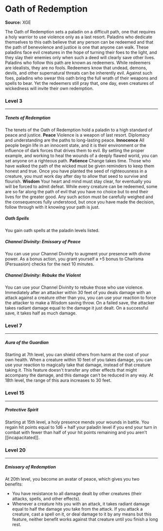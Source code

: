 # Oath of Redemption

**Source:** XGE

The Oath of Redemption sets a paladin on a difficult path, one that requires a holy warrior to use violence only as a last resort. Paladins who dedicate themselves to this oath believe that any person can be redeemed and that the path of benevolence and justice is one that anyone can walk. These paladins face evil creatures in the hope of turning their foes to the light, and they slay their enemies only when such a deed will clearly save other lives. Paladins who follow this path are known as redeemers.
While redeemers are idealists, they are no fools. Redeemers know that undead, demons, devils, and other supernatural threats can be inherently evil. Against such foes, paladins who swear this oath bring the full wrath of their weapons and spells to bear. Yet the redeemers still pray that, one day, even creatures of wickedness will invite their own redemption.

### Level 3
---
##### **Tenets of Redemption**
The tenets of the Oath of Redemption hold a paladin to a high standard of peace and justice.
**Peace**
Violence is a weapon of last resort. Diplomacy and understanding are the paths to long-lasting peace.
**Innocence**
All people begin life in an innocent state, and it is their environment or the influence of dark forces that drives them to evil. By setting the proper example, and working to heal the wounds of a deeply flawed world, you can set anyone on a righteous path.
**Patience**
Change takes time. Those who have walked the path of the wicked must be given reminders to keep them honest and true. Once you have planted the seed of righteousness in a creature, you must work day after day to allow that seed to survive and flourish.
**Wisdom**
Your heart and mind must stay clear, for eventually you will be forced to admit defeat. While every creature can be redeemed, some are so far along the path of evil that you have no choice but to end their lives for the greater good. Any such action must be carefully weighed and the consequences fully understood, but once you have made the decision, follow through with it knowing your path is just.

##### **Oath Spells**
You gain oath spells at the paladin levels listed.

##### **Channel Divinity: Emissary of Peace**
You can use your Channel Divinity to augment your presence with divine power. As a bonus action, you grant yourself a +5 bonus to Charisma (Persuasion) checks for the next 10 minutes.

##### **Channel Divinity: Rebuke the Violent**
You can use your Channel Divinity to rebuke those who use violence. Immediately after an attacker within 30 feet of you deals damage with an attack against a creature other than you, you can use your reaction to force the attacker to make a Wisdom saving throw. On a failed save, the attacker takes radiant damage equal to the damage it just dealt. On a successful save, it takes half as much damage.

### Level 7
---
##### **Aura of the Guardian**
Starting at 7th level, you can shield others from harm at the cost of your own health. When a creature within 10 feet of you takes damage, you can use your reaction to magically take that damage, instead of that creature taking it. This feature doesn't transfer any other effects that might accompany the damage, and this damage can't be reduced in any way.
At 18th level, the range of this aura increases to 30 feet.

### Level 15
---
##### **Protective Spirit**
Starting at 15th level, a holy presence mends your wounds in battle. You regain hit points equal to 1d6 + half your paladin level if you end your turn in combat with fewer than half of your hit points remaining and you aren't [[incapacitated]].

### Level 20
---
##### **Emissary of Redemption**
At 20th level, you become an avatar of peace, which gives you two benefits:
- You have resistance to all damage dealt by other creatures (their attacks, spells, and other effects).
- Whenever a creature hits you with an attack, it takes radiant damage equal to half the damage you take from the attack.
If you attack a creature, cast a spell on it, or deal damage to it by any means but this feature, neither benefit works against that creature until you finish a long rest.